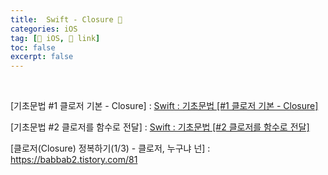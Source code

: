 ```yaml
---
title:  Swift - Closure 🔗
categories: iOS
tag: [🍏 iOS, 🔗 link]
toc: false
excerpt: false
---
```


​&nbsp;

[기초문법 #1 클로저 기본 - Closure] : [Swift : 기초문법 [#1 클로저 기본 - Closure]](https://seons-dev.tistory.com/entry/Swift-%EA%B8%B0%EC%B4%88%EB%AC%B8%EB%B2%9527-%ED%81%B4%EB%A1%9C%EC%A0%80)


[기초문법 #2 클로저를 함수로 전달] : [Swift : 기초문법 [#2 클로저를 함수로 전달]](https://seons-dev.tistory.com/entry/Swift-%EA%B8%B0%EC%B4%88%EB%AC%B8%EB%B2%9528-%ED%81%B4%EB%A1%9C%EC%A0%80%EB%A5%BC-%ED%95%A8%EC%88%98%EB%A1%9C-%EC%A0%84%EB%8B%AC)


[클로저(Closure) 정복하기(1/3) - 클로저, 누구냐 넌] : <https://babbab2.tistory.com/81>

​

​

​
